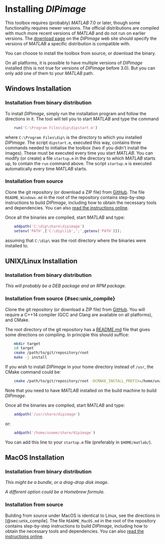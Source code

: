 Installing *DIPimage*
=====================

This toolbox requires (probably) *MATLAB* 7.0 or later, though some functionality
requires newer versions. The official distributions are compiled with much more
recent versions of *MATLAB* and do not run on earlier versions.
The [download page](http://www.diplib.org/download) on the *DIPimage* web site
should specify the versions of *MATLAB* a specific distribution is compatible
with.

You can choose to install the toolbox from source, or download the binary.

On all platforms, it is possible to have multiple versions of *DIPimage* installed
(this is not true for versions of *DIPimage* before 3.0).
But you can only add one of them to your *MATLAB* path.

Windows Installation
--------------------

### Installation from binary distribution

To install *DIPimage*, simply run the installation program and follow the
directions in it. The tool will tell you to start *MATLAB* and type the
command
```matlab
    run('C:\Program Files\dip\dipstart.m')
```
where `C:\Program Files\dip\` is the directory to which you installed
*DIPimage*. The script `dipstart.m`, executed this way, contains three
commands needed to initialise the toolbox (two if you didn't install the
images). These must be executed every time you start *MATLAB*. You can
modify (or create) a file `startup.m` in the directory to which *MATLAB*
starts up, to contain the `run` command above. The script `startup.m` is
executed automatically every time *MATLAB* starts.

### Installation from source

Clone the git repository (or download a ZIP file) from
[GitHub](https://github.com/DIPlib/diplib). The file `README_Windows.md`
in the root of the repository contains step-by-step instructions to
build *DIPimage*, including how to obtain the necessary tools and
dependencies. You can also
[read the instructions online](https://github.com/DIPlib/diplib/blob/master/README_Windows.md).

Once all the binaries are compiled, start *MATLAB* and type:
```matlab
    addpath('C:\dip\share\dipimage')
    setenv('PATH',['C:\dip\lib',';',getenv('PATH')]);
```
assuming that `C:\dip\` was the root directory where the binaries were installed
to.

UNIX/Linux Installation
-----------------------

### Installation from binary distribution

*This will probably be a DEB package and an RPM package*.

### Installation from source {#sec:unix_compile}

Clone the git repository (or download a ZIP file) from
[GitHub](https://github.com/DIPlib/diplib). You will require a C++14
compiler (GCC and Clang are available on all platforms), and CMake.

The root directory of the git repository has a
[README.md](https://github.com/DIPlib/diplib/blob/master/README.md) file
that gives some directions on compiling. In principle this should suffice:
```bash
    mkdir target
    cd target
    cmake /path/to/git/repository/root
    make -j install
```

If you wish to install *DIPimage* in your home directory instead of `/usr`,
the CMake command could be:
```bash
    cmake /path/to/git/repository/root -DCMAKE_INSTALL_PREFIX=/home/uname
```

Note that you need to have *MATLAB* installed on the build machine to build *DIPimage*.

Once all the binaries are compiled, start *MATLAB* and type:
```matlab
    addpath('/usr/share/dipimage')
```
or:
```matlab
    addpath('/home/uname/share/dipimage')
```

You can add this line to your `startup.m` file (preferably in `$HOME/matlab/`).

MacOS Installation
--------------------

### Installation from binary distribution

*This might be a bundle, or a drag-drop disk image*.

*A different option could be a Homebrew formula*.

### Installation from source

Building from source under MacOS is identical to Linux, see the directions
in [@sec:unix_compile]. The file `README_MacOS.md` in the root of the repository
contains step-by-step instructions to build *DIPimage*, including how to obtain
the necessary tools and dependencies. You can also
[read the instructions online](https://github.com/DIPlib/diplib/blob/master/README_MacOS.md).
